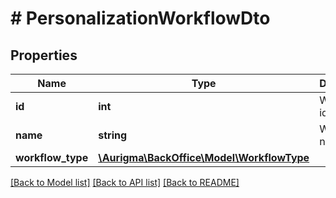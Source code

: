 # # PersonalizationWorkflowDto

## Properties

Name | Type | Description | Notes
------------ | ------------- | ------------- | -------------
**id** | **int** | Workflow identifier. | [optional]
**name** | **string** | Workflow name. | [optional]
**workflow_type** | [**\Aurigma\BackOffice\Model\WorkflowType**](WorkflowType.md) |  | [optional]

[[Back to Model list]](../../README.md#models) [[Back to API list]](../../README.md#endpoints) [[Back to README]](../../README.md)
